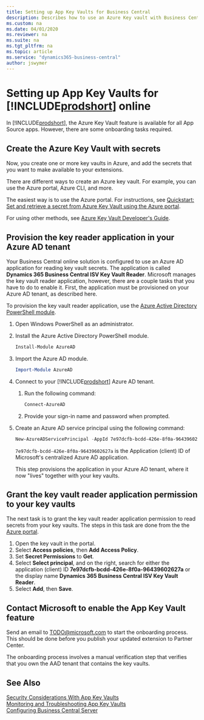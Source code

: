 ```yaml
---
title: Setting up App Key Vaults for Business Central
description: Describes how to use an Azure Key vault with Business Central extensions for online.
ms.custom: na
ms.date: 04/01/2020
ms.reviewer: na
ms.suite: na
ms.tgt_pltfrm: na
ms.topic: article
ms.service: "dynamics365-business-central"
author: jswymer
---
```

# Setting up App Key Vaults for [!INCLUDE[prodshort](../developer/includes/prodshort.md)] online

In [!INCLUDE[prodshort](../developer/includes/prodshort.md)], the Azure Key Vault feature is available for all App Source apps. However, there are some onboarding tasks required. 

## Create the Azure Key Vault with secrets

Now, you create one or more key vaults in Azure, and add the secrets that you want to make available to your extensions.
<!--

1. Get an Azure subscription.

    Sign up for an Azure subscription at [https://azure.microsoft.com](https://azure.microsoft.com).

2. Create one or more key vaults and add secrets that extensions will use.

-->

There are different ways to create an Azure key vault. For example, you can use the Azure portal, Azure CLI, and more.

The easiest way is to use the Azure portal. For instructions, see [Quickstart: Set and retrieve a secret from Azure Key Vault using the Azure portal](/azure/key-vault/secrets/quick-create-portal). 

For using other methods, see [Azure Key Vault Developer's Guide](/azure/key-vault/general/developers-guide#creating-and-managing-key-vaults).

## Provision the key reader application in your Azure AD tenant

Your Business Central online solution is configured to use an Azure AD application for reading key vault secrets. The application is called **Dynamics 365 Business Central ISV Key Vault Reader**. Microsoft manages the key vault reader application, however, there are a couple tasks that you have to do to enable it. First, the application must be provisioned on your Azure AD tenant, as described here.

To provision the key vault reader application, use the [Azure Active Directory PowerShell module](/powershell/module/azuread).

1. Open Windows PowerShell as an administrator.
2. Install the Azure Active Directory PowerShell module.

    ```powershell
    Install-Module AzureAD 
    ```
3. Import the Azure AD module.

    ```powershell
    Import-Module AzureAD 
    ```
4. Connect to your [!INCLUDE[prodshort](../developer/includes/prodshort.md)] Azure AD tenant.

    1. Run the following command:

       ```powershell
       Connect-AzureAD 
       ```
    2. Provide your sign-in name and password when prompted.

4. Create an Azure AD service principal using the following command:
      
    ```powershell
    New-AzureADServicePrincipal -AppId 7e97dcfb-bcdd-426e-8f0a-96439602627a
    ```
    
    `7e97dcfb-bcdd-426e-8f0a-96439602627a` is the Application (client) ID of Microsoft's centralized Azure AD application.
    
    This step provisions the application in your Azure AD tenant, where it now "lives" together with your key vaults.

## Grant the key vault reader application permission to your key vaults

The next task is to grant the key vault reader application permission to read secrets from your key vaults. The steps in this task are done from the the [Azure portal](https://portal.azure.com).

1. Open the key vault in the portal.
2. Select **Access policies**, then **Add Access Policy**.
3. Set **Secret Permissions** to **Get**.
4. Select **Select principal**, and on the right, search for either the application (client) ID **7e97dcfb-bcdd-426e-8f0a-96439602627a** or the display name **Dynamics 365 Business Central ISV Key Vault Reader**. 
5. Select **Add**, then **Save**.

## Contact Microsoft to enable the App Key Vault feature

Send an email to TODO@microsoft.com to start the onboarding process. This should be done before you publish your updated extension to Partner Center.

The onboarding process involves a manual verification step that verifies that you own the AAD tenant that contains the key vaults. 

## See Also  

[Security Considerations With App Key Vaults](../developer/devenv-app-key-vault.md#security)  
[Monitoring and Troubleshooting App Key Vaults](../developer/devenv-app-key-vault.md#troubleshooting)  
[Configuring Business Central Server](configure-server-instance.md)  